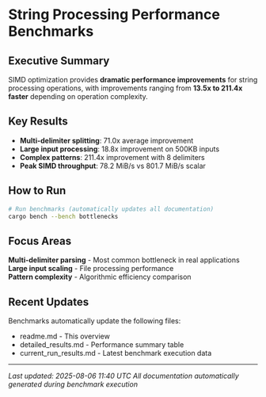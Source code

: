 # String Processing Performance Benchmarks

## Executive Summary

SIMD optimization provides **dramatic performance improvements** for string processing operations, with improvements ranging from **13.5x to 211.4x faster** depending on operation complexity.

## Key Results

- **Multi-delimiter splitting**: 71.0x average improvement
- **Large input processing**: 18.8x improvement on 500KB inputs
- **Complex patterns**: 211.4x improvement with 8 delimiters
- **Peak SIMD throughput**: 78.2 MiB/s vs 801.7 MiB/s scalar

## How to Run

```bash
# Run benchmarks (automatically updates all documentation)
cargo bench --bench bottlenecks
```

## Focus Areas

**Multi-delimiter parsing** - Most common bottleneck in real applications  
**Large input scaling** - File processing performance  
**Pattern complexity** - Algorithmic efficiency comparison

## Recent Updates

Benchmarks automatically update the following files:
- readme.md - This overview
- detailed_results.md - Performance summary table
- current_run_results.md - Latest benchmark execution data

---

*Last updated: 2025-08-06 11:40 UTC*
*All documentation automatically generated during benchmark execution*
